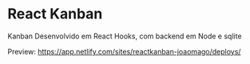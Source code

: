 # React Kanban

Kanban Desenvolvido em React Hooks, com backend em Node e sqlite

Preview: https://app.netlify.com/sites/reactkanban-joaomago/deploys/